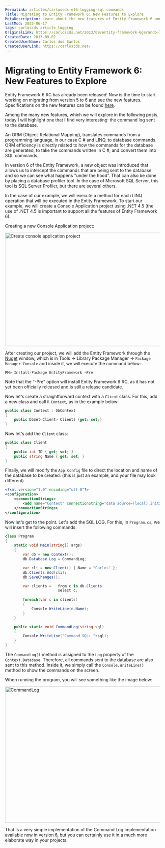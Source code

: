 ```yaml
---
Permalink: articles/carloscds-ef6-logging-sql-commands
Title: Migrating to Entity Framework 6: New Features to Explore
MetaDescription: Learn about the new features of Entity Framework 6 and how to migrate from version 5. In this article, we explore the command log feature to see what happens under the hood.
LastMod: 2025-06-17
tags: carloscds article logging
OriginalLink: https://carloscds.net/2013/09/entity-framework-6gerando-log-dos-comandos-sql/
CreatedDate: 2013-09-02
CreatedUserName: Carlos dos Santos
CreatedUserLink: https://carloscds.net/
---
```


# Migrating to Entity Framework 6: New Features to Explore

Entity Framework 6 RC has already been released! Now is the time to start working on migrating from version 5 to 6 and see the new features. Specifications on the new features can be found [here](https://docs.microsoft.com/en-us/ef/ef6/what-is-new/past-releases).

Among the many new features, which we will explore in the following posts, today I will highlight one that I find very interesting: the command log sent to the database.

An ORM (Object-Relational Mapping), translates commands from a programming language, in our case C # and LINQ, to database commands. ORM efficiency is directly related to how the commands for the database are generated, to take the commands written in C #, and convert them into SQL commands.

In version 6 of the Entity Framework, a new object was introduced that allows us to intercept the commands that are being sent to the database and so we can see what happens "under the hood". That can also be done by placing a database profiler tool. In the case of Microsoft SQL Server, this tool is SQL Server Profiler, but there are several others.

In the case of our example, we will execute a method for each LINQ operation that will be executed in the Entity Framework. To start our example, we will create a Console Application project using .NET 4.5 (the use of .NET 4.5 is important to support all the features of Entity Framework 6).

Creating a new Console Application project:

<img src="https://www.carloscds.net/wp-content/uploads/2013/09/SNAGHTML476eb602_thumb2.png" width="532" height="369" alt="Create console application project">

After creating our project, we will add the Entity Framework through the [Nuget](https://nuget-tutorial.net/) window, which is in Tools -> Library Package Manager -> `Package Manager Console` and inside it, we will execute the command below:

```package-manager
PM> Install-Package EntityFramework –Pre
```

Note that the “-Pre” option will install Entity Framework 6 RC, as it has not yet been officially released and is still a release candidate.

Now let's create a straightforward context with a `Client` class. For this, add a new class and call it `Context`, as in the example below:

```csharp
public class Context : DbContext
{
    public DbSet<Client> Clients {get; set;}
}
```

Now let's add the `Client` class:

```csharp
public class Client
{
    public int ID { get; set; }
    public string Name { get; set; }
}
```

Finally, we will modify the `App.Config` file to direct the location and name of the database to be created: (this is just an example, and your file may look different)

```xml
<?xml version="1.0" encoding="utf-8"?>
<configuration>
    <connectionStrings>
        <add name="Context" connectionString="data source=(local);initial catalog=EFLog;integrated security=true;" providerName="System.Data.SqlClient"/>
    </connectionStrings>
</configuration>
```

Now let's get to the point. Let's add the SQL LOG. For this, in `Program.cs`, we will insert the following commands:

```csharp
class Program
{
    static void Main(string[] args)
    {
        var db = new Context();
        db.Database.Log = CommandLog;

        var cli = new Client() { Name = "Carlos" };
        db.Clients.Add(cli);
        db.SaveChanges();

        var clients =   from c in db.Clients
                        select c;
  
        foreach(var c in clients)
        {
            Console.WriteLine(c.Name);
        }
    }

    public static void CommandLog(string sql)
    {
        Console.WriteLine("Command SQL: "+sql);
    }
}
```

The `CommandLog()` method is assigned to the `Log` property of the `Context.Database`. Therefore, all commands sent to the database are also sent to this method. Inside it, we simply call the `Console.WriteLine()` method to show the commands on the screen.

When running the program, you will see something like the image below:

<img src="https://www.carloscds.net/wp-content/uploads/2013/09/SNAGHTML47817c48_thumb2.png" width="676" height="443" alt="CommandLog">

That is a very simple implementation of the Command Log implementation available now in version 6, but you can certainly use it in a much more elaborate way in your projects.